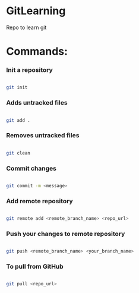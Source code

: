 # GitLearning
Repo to learn git

# Commands: 

### Init a repository
```bash

git init

```

### Adds untracked files
```bash

git add .

```

### Removes untracked files
```bash

git clean

```

### Commit changes
```bash

git commit -m <message>

```

### Add remote repository
```bash

git remote add <remote_branch_name> <repo_url>

```

### Push your changes to remote repository

```bash

git push <remote_branch_name> <your_branch_name>

```

### To pull from GitHub
```bash

git pull <repo_url>

```